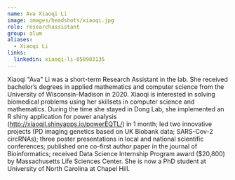 ```yaml
---
name: Ava Xiaoqi Li
image: images/headshots/xiaoqi.jpg
role: researchassistant
group: alum
aliases:
  - Xiaoqi Li
links:
  linkedin: xiaoqi-li-058983135
---
```


Xiaoqi "Ava" Li was a short-term Research Assistant in the lab. She received bachelor’s degrees in applied mathematics and computer science from the University of Wisconsin-Madison in 2020. Xiaoqi is interested in solving biomedical problems using her skillsets in computer science and mathematics. During the time she stayed in Dong Lab, she implemented an R shiny application for power analysis (http://xiaoqil.shinyapps.io/powerEQTL/) in 1 month; led two innovative projects (PD imaging genetics based on UK Biobank data; SARS-Cov-2 circRNAs); three poster presentations in local and national scientific conferences; published one co-first author paper in the journal of Bioinformatics; received Data Science Internship Program award ($20,800) by Massachusetts Life Sciences Center. She is now a PhD student at University of North Carolina at Chapel Hill.

